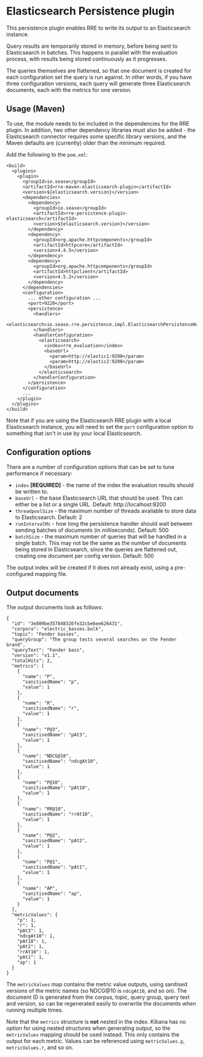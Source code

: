 # Elasticsearch Persistence plugin

This persistence plugin enables RRE to write its output to an Elasticsearch
instance.

Query results are temporarily stored in memory, before being sent to
Elasticsearch in batches. This happens in parallel with the evaluation
process, with results being stored continuously as it progresses.

The queries themselves are flattened, so that one document is created for
each configuration set the query is run against. In other words, if you
have three configuration versions, each query will generate three
Elasticsearch documents, each with the metrics for one version.


## Usage (Maven)

To use, the module needs to be included in the dependencies for the RRE
plugin. In addition, two other dependency libraries must also be added -
the Elasticsearch connector requires some specific library versions, and
the Maven defaults are (currently) older than the minimum required.

Add the following to the `pom.xml`:

```
<build>
  <plugins>
    <plugin>
      <groupId>io.sease</groupId>
      <artifactId>rre-maven-elasticsearch-plugin</artifactId>
      <version>${elasticsearch.version}</version>
      <dependencies>
        <dependency>
          <groupId>io.sease</groupId>
          <artifactId>rre-persistence-plugin-elasticsearch</artifactId>
          <version>${elasticsearch.version}</version>
        </dependency>
        <dependency>
          <groupId>org.apache.httpcomponents</groupId>
          <artifactId>httpcore</artifactId>
          <version>4.4.5</version>
        </dependency>
        <dependency>
          <groupId>org.apache.httpcomponents</groupId>
          <artifactId>httpclient</artifactId>
          <version>4.5.2</version>
        </dependency>
      </dependencies>
      <configuration>
        ... other configuration ...
        <port>9220</port>
        <persistence>
          <handlers>
            <elasticsearch>io.sease.rre.persistence.impl.ElasticsearchPersistenceHandler</elasticsearch>
          </handlers>
          <handlerConfiguration>
            <elasticsearch>
              <index>rre_evaluation</index>
              <baseUrl>
                <param>http://elastic1:9200</param>
                <param>http://elastic2:9200</param>
              </baseUrl>
            </elasticsearch>
          </handlerConfiguration>
        </persistence>
      </configuration>
      ...
    </plugin>
  </plugins>
</build>
```

Note that if you are using the Elasticsearch RRE plugin with a local
Elasticsearch instance, you will need to set the `port` configuration option
to something that isn't in use by your local Elasticsearch.


## Configuration options

There are a number of configuration options that can be set to tune
performance if necessary:

- `index` **[REQUIRED]** - the name of the index the evaluation results
should be written to.
- `baseUrl` - the base Elasticsearch URL that should be used. This can either
be a list or a single URL. Default: http://localhost:9200
- `threadpoolSize` - the maximum number of threads available to store data to
Elasticsearch. Default: 2
- `runIntervalMs` - how long the persistence handler should wait between
sending batches of documents (in milliseconds). Default: 500
- `batchSize` - the maximum number of queries that will be handled in a
single batch. This may not be the same as the number of documents being
stored in Elasticsearch, since the queries are flattened out, creating
one document per config version. Default: 500

The output index will be created if it does not already exist, using a
pre-configured mapping file.


## Output documents

The output documents look as follows:

```
{
  "id": "3e809be357848326fe32cbe6ee626431",
  "corpora": "electric_basses.bulk",
  "topic": "Fender basses",
  "queryGroup": "The group tests several searches on the Fender brand",
  "queryText": "Fender bass",
  "version": "v1.1",
  "totalHits": 2,
  "metrics": [
    {
      "name": "P",
      "sanitisedName": "p",
      "value": 1
    },
    {
      "name": "R",
      "sanitisedName": "r",
      "value": 1
    },
    {
      "name": "P@3",
      "sanitisedName": "pAt3",
      "value": 1
    },
    {
      "name": "NDCG@10",
      "sanitisedName": "ndcgAt10",
      "value": 1
    },
    {
      "name": "P@10",
      "sanitisedName": "pAt10",
      "value": 1
    },
    {
      "name": "RR@10",
      "sanitisedName": "rrAt10",
      "value": 1
    },
    {
      "name": "P@2",
      "sanitisedName": "pAt2",
      "value": 1
    },
    {
      "name": "P@1",
      "sanitisedName": "pAt1",
      "value": 1
    },
    {
      "name": "AP",
      "sanitisedName": "ap",
      "value": 1
    }
  ],
  "metricValues": {
    "p": 1,
    "r": 1,
    "pAt3": 1,
    "ndcgAt10": 1,
    "pAt10": 1,
    "pAt2": 1,
    "rrAt10": 1,
    "pAt1": 1,
    "ap": 1
  }
}
```

The `metricValues` map contains the metric value outputs, using sanitised
versions of the metric names (so NDCG@10 is `ndcgAt10`, and so on). The
document ID is generated from the corpus, topic, query group, query text
and version, so can be regenerated easily to overwrite the documents when
running multiple times.

Note that the `metrics` structure is **not** nested in the index. Kibana has
no option for using nested structures when generating output, so the
`metricValues` mapping should be used instead. This only contains the output
for each metric. Values can be referenced using `metricValues.p`,
`metricValues.r`, and so on.
